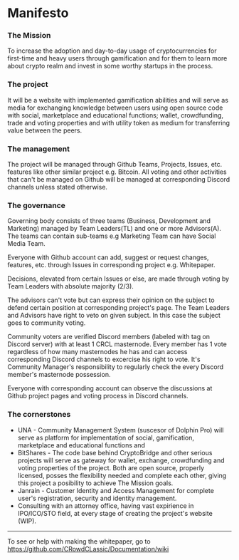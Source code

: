 # Manifesto

### The Mission
To increase the adoption and day-to-day usage of cryptocurrencies for first-time and heavy users through gamification and for them to learn more about crypto realm and invest in some worthy startups in the process.

### The project
It will be a website with implemented gamification abilities and will serve as media for exchanging knowledge between users using open source code with social, marketplace and educational functions; wallet, crowdfunding, trade and voting properties and with utility token as medium for transferring value between the peers.

### The management
The project will be managed through Github Teams, Projects, Issues, etc. features like other similar project e.g. Bitcoin.
All voting and other activities that can't be managed on Github will be managed at corresponding Discord channels unless stated otherwise.

### The governance
Governing body consists of three teams (Business, Development and Marketing) managed by Team Leaders(TL) and one or more Advisors(A).
The teams can contain sub-teams e.g Marketing Team can have Social Media Team.

Everyone with Github account can add, suggest or request changes, features, etc. through Issues in corresponding project e.g. Whitepaper.

Decisions, elevated from certain Issues or else, are made through voting by Team Leaders with absolute majority (2/3).

The advisors can't vote but can express their opinion on the subject to defend certain position at corresponding project's page. 
The Team Leaders and Advisors have right to veto on given subject. In this case the subject goes to community voting.

Community voters are verified Discord members (labeled with tag on Discord server) with at least 1 CRCL masternode. 
Every member has 1 vote regardless of how many masternodes he has and can access corresponding Discord channels to excercise his right to vote. It's Community Manager's responsibility to regularly check the every Discord member's masternode possession.

Everyone with corresponding account can observe the discussions at Github project pages and voting process in Discord channels. 

### The cornerstones
- UNA - Community Management System (suscesor of Dolphin Pro) will serve as platform for implementation of social, gamification, marketplace and educational functions and
- BitShares - The code base behind CryptoBridge and other serious projects will serve as gateway for wallet, exchange, crowdfunding and voting properties of the project. Both are open source, properly licensed, posses the flexibility needed and complete each other, giving this project a posibility to achieve The Mission goals.   
- Janrain - Customer Identity and Access Management for complete user's registration, security and identity management.
- Consulting with an attorney office, having vast expirience in IPO/ICO/STO field, at every stage of creating the project's website (WIP).
___
To see or help with making the whitepaper, go to https://github.com/CRowdCLassic/Documentation/wiki
